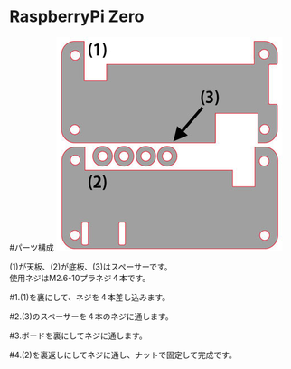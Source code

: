 # RaspberryPi Zero


#パーツ構成
![](../img/1100_case/manual/raspizero_00.jpg)



(1)が天板、(2)が底板、(3)はスペーサーです。<br>
使用ネジはM2.6-10プラネジ４本です。

#1.(1)を裏にして、ネジを４本差し込みます。

#2.(3)のスペーサーを４本のネジに通します。

#3.ボードを裏にしてネジに通します。

#4.(2)を裏返しにしてネジに通し、ナットで固定して完成です。